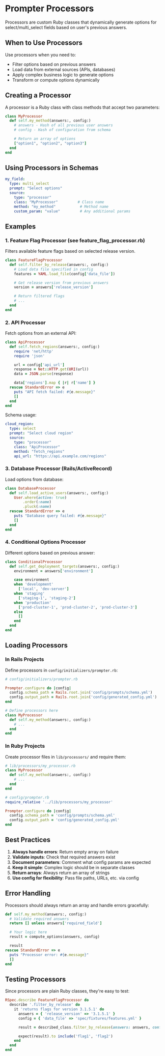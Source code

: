 # Prompter Processors

Processors are custom Ruby classes that dynamically generate options for select/multi_select fields based on user's previous answers.

## When to Use Processors

Use processors when you need to:
- Filter options based on previous answers
- Load data from external sources (APIs, databases)
- Apply complex business logic to generate options
- Transform or compute options dynamically

## Creating a Processor

A processor is a Ruby class with class methods that accept two parameters:

```ruby
class MyProcessor
  def self.my_method(answers:, config:)
    # answers - Hash of all previous user answers
    # config - Hash of configuration from schema

    # Return an array of options
    ["option1", "option2", "option3"]
  end
end
```

## Using Processors in Schemas

```yaml
my_field:
  type: multi_select
  prompt: "Select options"
  source:
    type: "processor"
    class: "MyProcessor"         # Class name
    method: "my_method"           # Method name
    custom_param: "value"         # Any additional params
```

## Examples

### 1. Feature Flag Processor (see feature_flag_processor.rb)

Filters available feature flags based on selected release version.

```ruby
class FeatureFlagProcessor
  def self.filter_by_release(answers:, config:)
    # Load data file specified in config
    features = YAML.load_file(config['data_file'])

    # Get release version from previous answers
    version = answers['release_version']

    # Return filtered flags
    # ...
  end
end
```

### 2. API Processor

Fetch options from an external API:

```ruby
class ApiProcessor
  def self.fetch_regions(answers:, config:)
    require 'net/http'
    require 'json'

    url = config['api_url']
    response = Net::HTTP.get(URI(url))
    data = JSON.parse(response)

    data['regions'].map { |r| r['name'] }
  rescue StandardError => e
    puts "API fetch failed: #{e.message}"
    []
  end
end
```

Schema usage:
```yaml
cloud_region:
  type: select
  prompt: "Select cloud region"
  source:
    type: "processor"
    class: "ApiProcessor"
    method: "fetch_regions"
    api_url: "https://api.example.com/regions"
```

### 3. Database Processor (Rails/ActiveRecord)

Load options from database:

```ruby
class DatabaseProcessor
  def self.load_active_users(answers:, config:)
    User.where(active: true)
        .order(:name)
        .pluck(:name)
  rescue StandardError => e
    puts "Database query failed: #{e.message}"
    []
  end
end
```

### 4. Conditional Options Processor

Different options based on previous answer:

```ruby
class ConditionalProcessor
  def self.get_deployment_targets(answers:, config:)
    environment = answers['environment']

    case environment
    when 'development'
      ['local', 'dev-server']
    when 'staging'
      ['staging-1', 'staging-2']
    when 'production'
      ['prod-cluster-1', 'prod-cluster-2', 'prod-cluster-3']
    else
      []
    end
  end
end
```

## Loading Processors

### In Rails Projects

Define processors in `config/initializers/prompter.rb`:

```ruby
# config/initializers/prompter.rb

Prompter.configure do |config|
  config.schema_path = Rails.root.join('config/prompts/schema.yml')
  config.output_path = Rails.root.join('config/generated_config.yml')
end

# Define processors here
class MyProcessor
  def self.my_method(answers:, config:)
    # ...
  end
end
```

### In Ruby Projects

Create processor files in `lib/processors/` and require them:

```ruby
# lib/processors/my_processor.rb
class MyProcessor
  def self.my_method(answers:, config:)
    # ...
  end
end

# config/prompter.rb
require_relative '../lib/processors/my_processor'

Prompter.configure do |config|
  config.schema_path = 'config/prompts/schema.yml'
  config.output_path = 'config/generated_config.yml'
end
```

## Best Practices

1. **Always handle errors**: Return empty array on failure
2. **Validate inputs**: Check that required answers exist
3. **Document parameters**: Comment what config params are expected
4. **Keep it simple**: Complex logic should be in separate classes
5. **Return arrays**: Always return an array of strings
6. **Use config for flexibility**: Pass file paths, URLs, etc. via config

## Error Handling

Processors should always return an array and handle errors gracefully:

```ruby
def self.my_method(answers:, config:)
  # Validate required answers
  return [] unless answers['required_field']

  # Your logic here
  result = compute_options(answers, config)

  result
rescue StandardError => e
  puts "Processor error: #{e.message}"
  []
end
```

## Testing Processors

Since processors are plain Ruby classes, they're easy to test:

```ruby
RSpec.describe FeatureFlagProcessor do
  describe '.filter_by_release' do
    it 'returns flags for version 3.1.5.1' do
      answers = { 'release_version' => '3.1.5.1' }
      config = { 'data_file' => 'spec/fixtures/features.yml' }

      result = described_class.filter_by_release(answers: answers, config: config)

      expect(result).to include('flag1', 'flag2')
    end
  end
end
```

